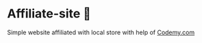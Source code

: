 # Affiliate-site :money_mouth_face:                                                                                                                                                                                         
Simple website affiliated with local store
 with help of <a href="http://johnelder.com/">Codemy.com</a>
